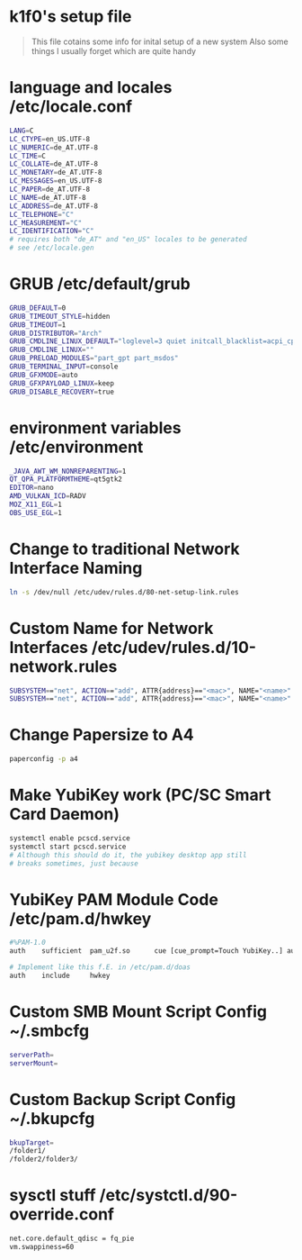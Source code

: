 # k1f0's setup file

> This file cotains some info for inital setup of a new system
> Also some things I usually forget which are quite handy

# language and locales /etc/locale.conf

```bash
LANG=C
LC_CTYPE=en_US.UTF-8
LC_NUMERIC=de_AT.UTF-8
LC_TIME=C
LC_COLLATE=de_AT.UTF-8
LC_MONETARY=de_AT.UTF-8
LC_MESSAGES=en_US.UTF-8
LC_PAPER=de_AT.UTF-8
LC_NAME=de_AT.UTF-8
LC_ADDRESS=de_AT.UTF-8
LC_TELEPHONE="C"
LC_MEASUREMENT="C"
LC_IDENTIFICATION="C"
# requires both "de_AT" and "en_US" locales to be generated
# see /etc/locale.gen
```

# GRUB /etc/default/grub

```bash
GRUB_DEFAULT=0
GRUB_TIMEOUT_STYLE=hidden
GRUB_TIMEOUT=1
GRUB_DISTRIBUTOR="Arch"
GRUB_CMDLINE_LINUX_DEFAULT="loglevel=3 quiet initcall_blacklist=acpi_cpufreq_init amd_pstate.shared_mem=1"
GRUB_CMDLINE_LINUX=""
GRUB_PRELOAD_MODULES="part_gpt part_msdos"
GRUB_TERMINAL_INPUT=console
GRUB_GFXMODE=auto
GRUB_GFXPAYLOAD_LINUX=keep
GRUB_DISABLE_RECOVERY=true
```

# environment variables /etc/environment

```bash
_JAVA_AWT_WM_NONREPARENTING=1
QT_QPA_PLATFORMTHEME=qt5gtk2
EDITOR=nano
AMD_VULKAN_ICD=RADV
MOZ_X11_EGL=1
OBS_USE_EGL=1
```

# Change to traditional Network Interface Naming

```bash
ln -s /dev/null /etc/udev/rules.d/80-net-setup-link.rules
```

# Custom Name for Network Interfaces /etc/udev/rules.d/10-network.rules

```bash
SUBSYSTEM=="net", ACTION=="add", ATTR{address}=="<mac>", NAME="<name>"
SUBSYSTEM=="net", ACTION=="add", ATTR{address}=="<mac>", NAME="<name>"
```

# Change Papersize to A4

```bash
paperconfig -p a4
```

# Make YubiKey work (PC/SC Smart Card Daemon)

```bash
systemctl enable pcscd.service
systemctl start pcscd.service
# Although this should do it, the yubikey desktop app still
# breaks sometimes, just because
```

# YubiKey PAM Module Code /etc/pam.d/hwkey

```bash
#%PAM-1.0
auth    sufficient  pam_u2f.so      cue [cue_prompt=Touch YubiKey..] authfile=/etc/u2f_mappings

# Implement like this f.E. in /etc/pam.d/doas
auth    include     hwkey
```

# Custom SMB Mount Script Config ~/.smbcfg

```bash
serverPath=
serverMount=
```

# Custom Backup Script Config ~/.bkupcfg

```bash
bkupTarget=
/folder1/
/folder2/folder3/
```

# sysctl stuff /etc/systctl.d/90-override.conf

```bash
net.core.default_qdisc = fq_pie
vm.swappiness=60
```